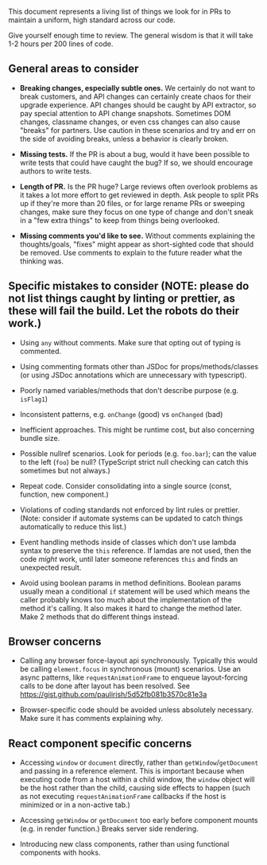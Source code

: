 This document represents a living list of things we look for in PRs to maintain a uniform, high standard across our code.

Give yourself enough time to review. The general wisdom is that it will take 1-2 hours per 200 lines of code.

## General areas to consider

- **Breaking changes, especially subtle ones.** We certainly do not want to break customers, and API changes can certainly create chaos for their upgrade experience. API changes should be caught by API extractor, so pay special attention to API change snapshots. Sometimes DOM changes, classname changes, or even css changes can also cause "breaks" for partners. Use caution in these scenarios and try and err on the side of avoiding breaks, unless a behavior is clearly broken.

- **Missing tests.** If the PR is about a bug, would it have been possible to write tests that could have caught the bug? If so, we should encourage authors to write tests.

- **Length of PR.** Is the PR huge? Large reviews often overlook problems as it takes a lot more effort to get reviewed in depth. Ask people to split PRs up if they're more than 20 files, or for large rename PRs or sweeping changes, make sure they focus on one type of change and don't sneak in a "few extra things" to keep from things being overlooked.

- **Missing comments you'd like to see.** Without comments explaining the thoughts/goals, "fixes" might appear as short-sighted code that should be removed. Use comments to explain to the future reader what the thinking was.

## Specific mistakes to consider (NOTE: please do not list things caught by linting or prettier, as these will fail the build. Let the robots do their work.)

- Using `any` without comments. Make sure that opting out of typing is commented.

- Using commenting formats other than JSDoc for props/methods/classes (or using JSDoc annotations which are unnecessary with typescript).

- Poorly named variables/methods that don't describe purpose (e.g. `isFlag1`)

- Inconsistent patterns, e.g. `onChange` (good) vs `onChanged` (bad)

- Inefficient approaches. This might be runtime cost, but also concerning bundle size.

- Possible nullref scenarios. Look for periods (e.g. `foo.bar`); can the value to the left (`foo`) be null? (TypeScript strict null checking can catch this sometimes but not always.)

- Repeat code. Consider consolidating into a single source (const, function, new component.)

- Violations of coding standards not enforced by lint rules or prettier. (Note: consider if automate systems can be updated to catch things automatically to reduce this list.)

- Event handling methods inside of classes which don't use lambda syntax to preserve the `this` reference. If lamdas are not used, then the code _might_ work, until later someone references `this` and finds an unexpected result.

- Avoid using boolean params in method definitions. Boolean params usually mean a conditional `if` statement will be used which means the caller probably knows too much about the implementation of the method it's calling. It also makes it hard to change the method later. Make 2 methods that do different things instead.

## Browser concerns

- Calling any browser force-layout api synchronously. Typically this would be calling `element.focus` in synchronous (mount) scenarios. Use an async patterns, like `requestAnimationFrame` to enqueue layout-forcing calls to be done after layout has been resolved. See https://gist.github.com/paulirish/5d52fb081b3570c81e3a

- Browser-specific code should be avoided unless absolutely necessary. Make sure it has comments explaining why.

## React component specific concerns

- Accessing `window` or `document` directly, rather than `getWindow`/`getDocument` and passing in a reference element. This is important because when executing code from a host within a child window, the `window` object will be the host rather than the child, causing side effects to happen (such as not executing `requestAnimationFrame` callbacks if the host is minimized or in a non-active tab.)

- Accessing `getWindow` or `getDocument` too early before component mounts (e.g. in render function.) Breaks server side rendering.

- Introducing new class components, rather than using functional components with hooks.
